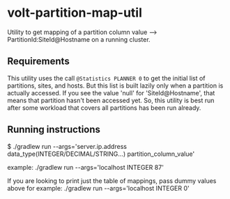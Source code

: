 # volt-partition-map-util
Utility to get mapping of a partition column value --> PartitionId:SiteId@Hostname on a running cluster. 

## Requirements
This utility uses the call `@Statistics PLANNER 0` to get the initial list of partitions, sites, and hosts. But this list is built lazily only when a partition is actually accessed. If you see the value 'null' for 'SiteId@Hostname', that means that partition hasn't been accessed yet. So, this utility is best run after some workload that covers all partitions has been run already. 

## Running instructions
$ ./gradlew run --args='server.ip.address data_type(INTEGER/DECIMAL/STRING...) partition_column_value'

example: ./gradlew run --args='localhost INTEGER 87'

If you are looking to print just the table of mappings, pass dummy values above for 
example: ./gradlew run --args='localhost INTEGER 0'
